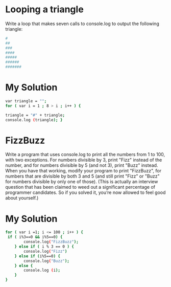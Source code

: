 # Looping a triangle
Write a loop that makes seven calls to console.log to output the following
triangle:
```sh
#
##
###
####
#####
######
#######
```

# My Solution

```sh
var triangle = "";
for ( var i = 1 ; 8 > i ; i++ ) {

triangle = "#" + triangle;
console.log (triangle); }

```
# FizzBuzz
Write a program that uses console.log to print all the numbers from 1
to 100, with two exceptions. For numbers divisible by 3, print "Fizz"
instead of the number, and for numbers divisible by 5 (and not 3), print
"Buzz" instead.
When you have that working, modify your program to print "FizzBuzz",
for numbers that are divisible by both 3 and 5 (and still print "Fizz" or
"Buzz" for numbers divisible by only one of those).
(This is actually an interview question that has been claimed to weed
out a significant percentage of programmer candidates. So if you solved
it, you’re now allowed to feel good about yourself.)

# My Solution

```sh
for ( var i =1; i <= 100 ; i++ ) {
 if ( i%3==0 && i%5==0) {
    	console.log("FizzBuzz");
 	} else if ( i % 3 == 0 ) {
 		console.log("Fizz")
 	} else if (i%5==0) {
    	console.log("Buzz");
    } else {
    	console.log (i);
    }
}

```
